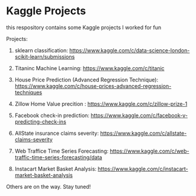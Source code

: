 # Kaggle Projects

this respository contains some Kaggle projects I worked for fun

Projects:

1) sklearn classification: https://www.kaggle.com/c/data-science-london-scikit-learn/submissions

2) Titaninc Machine Learning: https://www.kaggle.com/c/titanic

3) House Price Prediction (Advanced Regression Technique): https://www.kaggle.com/c/house-prices-advanced-regression-techniques

4) Zillow Home Value precition : https://www.kaggle.com/c/zillow-prize-1

5) Facebook check-in prediction: https://www.kaggle.com/c/facebook-v-predicting-check-ins

6) AllState insurance claims severity: https://www.kaggle.com/c/allstate-claims-severity

7) Web Traffice Time Series Forecasting: https://www.kaggle.com/c/web-traffic-time-series-forecasting/data

8) Instacart Market Basket Analysis: https://www.kaggle.com/c/instacart-market-basket-analysis

Others are on the way. Stay tuned!
